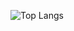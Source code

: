 ![Top Langs](https://github-readme-stats.vercel.app/api/top-langs/?username=opaleva&layout=compact&theme=gotham)
